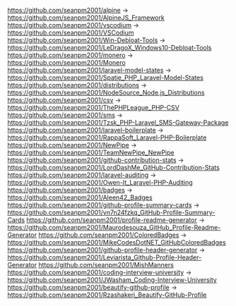 https://github.com/seanpm2001/alpine -> https://github.com/seanpm2001/AlpineJS_Framework
https://github.com/seanpm2001/vscodium -> https://github.com/seanpm2001/VSCodium
https://github.com/seanpm2001/Win-Debloat-Tools -> https://github.com/seanpm2001/LeDragoX_Windows10-Debloat-Tools
https://github.com/seanpm2001/monero -> https://github.com/seanpm2001/Monero
https://github.com/seanpm2001/laravel-model-states -> https://github.com/seanpm2001/Spatie_PHP_Laravel-Model-States
https://github.com/seanpm2001/distributions -> https://github.com/seanpm2001/NodeSource_Node.js_Distributions
https://github.com/seanpm2001/csv -> https://github.com/seanpm2001/ThePHPLeague_PHP-CSV
https://github.com/seanpm2001/sms -> https://github.com/seanpm2001/Tzsk_PHP-Laravel_SMS-Gateway-Package
https://github.com/seanpm2001/laravel-boilerplate -> https://github.com/seanpm2001/RappaSoft_Laravel-PHP-Boilerplate
https://github.com/seanpm2001/NewPipe -> https://github.com/seanpm2001/TeamNewPipe_NewPipe
https://github.com/seanpm2001/github-contribution-stats -> https://github.com/seanpm2001/LordDashMe_GitHub-Contribution-Stats
https://github.com/seanpm2001/laravel-auditing -> https://github.com/seanpm2001/Owen-It_Laravel-PHP-Auditing
https://github.com/seanpm2001/badges -> https://github.com/seanpm2001/Aleen42_Badges
https://github.com/seanpm2001/github-profile-summary-cards ->  https://github.com/seanpm2001/vn7n24fzkq_GitHub-Profile-Summary-Cards
https://github.com/seanpm2001/profile-readme-generator -> https://github.com/seanpm2001/Maurodesouza_GitHub_Profile-Readme-Generator
https://github.com/seanpm2001/ColoredBadges -> https://github.com/seanpm2001/MikeCodesDotNET_GitHubColoredBadges
https://github.com/seanpm2001/github-profile-header-generator -> https://github.com/seanpm2001/Leviarista_Github-Profile-Header-Generator
https://github.com/seanpm2001/MishManners
https://github.com/seanpm2001/coding-interview-university -> https://github.com/seanpm2001/JWasham_Coding-Interview-University
https://github.com/seanpm2001/beautify-github-profile -> https://github.com/seanpm2001/Rzashakeri_Beautify-GitHub-Profile

